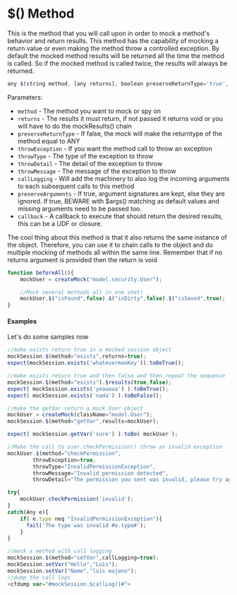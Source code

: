 # $() Method

This is the method that you will call upon in order to mock a method's behavior and return results. This method has the capability of mocking a return value or even making the method throw a controlled exception. By default the mocked method results will be returned all the time the method is called. So if the mocked method is called twice, the results will always be returned.

```javascript
any $(string method, [any returns], boolean preserveReturnType='true', [boolean throwException='false'], [string throwType=''], [string throwDetail=''], [string throwMessage=''], [boolean callLogging='false'], [boolean preserveArguments='false'], [any callback])
```

Parameters:
* `method` - The method you want to mock or spy on
* `returns` - The results it must return, if not passed it returns void or you will have to do the mockResults() chain
* `preserveReturnType` - If false, the mock will make the returntype of the method equal to ANY
* `throwException` - If you want the method call to throw an exception
* `throwType` - The type of the exception to throw
* `throwDetail` - The detail of the exception to throw
* `throwMessage` - The message of the exception to throw
* `callLogging` - Will add the machinery to also log the incoming arguments to each subsequent calls to this method
* `preserveArguments` - If true, argument signatures are kept, else they are ignored. If true, BEWARE with $args() matching as default values and missing arguments need to be passed too.
* `callback` - A callback to execute that should return the desired results, this can be a UDF or closure.

The cool thing about this method is that it also returns the same instance of the object. Therefore, you can use it to chain calls to the object and do multiple mocking of methods all within the same line. Remember that if no returns argument is provided then the return is void

```javascript
function beforeAll(){
	mockUser = createMock("model.security.User");

    //Mock several methods all in one shot!
    mockUser.$("isFound",false).$("isDirty",false).$("isSaved",true);
}
```

#### Examples

Let's do some samples now

```javascript
//make exists return true in a mocked session object
mockSession.$(method="exists",returns=true);
expect(mockSession.exists('whatevermanKey')).toBeTrue();

//make exists return true and then false and then repeat the sequence
mockSession.$(method="exists").$results(true,false);
expect( mockSession.exists('yeaaaaa') ).toBeTrue();
expect( mockSession.exists('nada') ).toBeFalse();

//make the getVar return a mock User object
mockUser = createMock(className="model.User");
mockSession.$(method="getVar",results=mockUser);

expect( mockSession.getVar('sure') ).toBe( mockUser );

//Make the call to user.checkPermission() throw an invalid exception
mockUser.$(method="checkPermission",
		throwException=true,
		throwType="InvalidPermissionException",
		throwMessage="Invalid permission detected",
		throwDetail="The permission you sent was invalid, please try again.");

try{
	mockUser.checkPermission('invalid');
}
catch(Any e){
	if( e.type neq "InvalidPermissionException"){
	  fail('The type was invalid #e.type#');
	}
}

//mock a method with call logging
mockSession.$(method="setVar",callLogging=true);
mockSession.setVar("Hello","Luis");
mockSession.setVar("Name","luis majano");
//dump the call logs
<cfdump var="#mockSession.$callLog()#">
```




